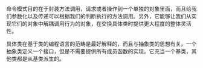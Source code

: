 命令模式目的在于封装方法调用，请求或者操作到一个单独的对象里面，而且给我们参数化以及传递可以根据我们的判断执行的方法调用。另外，它能够让我们从实现它们的对象中解耦调用行为的对象，在交换具体类时提供更大程度的整体灵活性。

具体类在基于类的编程语言的范畴是最好解释的，而且与抽象类的思想有关。一个抽象类定义一个接口，但是不需要提供所有成员函数的实现。它充当一个基类，其他类都是从基类派生的。

